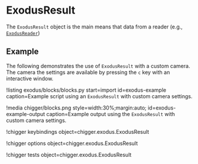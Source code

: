 # ExodusResult

The `ExodusResult` object is the main means that data from a reader (e.g., [`ExodusReader`](/ExodusReader.md))

## Example

The following demonstrates the use of `ExodusResult` with a custom camera. The camera the settings
are available by pressing the `c` key with an interactive window.

!listing exodus/blocks/blocks.py
         start=import
         id=exodus-example
         caption=Example script using an `ExodusResult` with custom camera settings.

!media chigger/blocks.png
       style=width:30%;margin:auto;
       id=exodus-example-output
       caption=Example output using the `ExodusResult` with custom camera settings.

!chigger keybindings object=chigger.exodus.ExodusResult

!chigger options object=chigger.exodus.ExodusResult

!chigger tests object=chigger.exodus.ExodusResult
